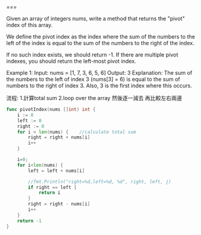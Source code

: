 ===

Given an array of integers nums, write a method that returns the "pivot" index of this array.

We define the pivot index as the index where the sum of the numbers to the left of the index is equal to the sum of the numbers to the right of the index.

If no such index exists, we should return -1. If there are multiple pivot indexes, you should return the left-most pivot index.

Example 1:
Input: 
nums = [1, 7, 3, 6, 5, 6]
Output: 3
Explanation: 
The sum of the numbers to the left of index 3 (nums[3] = 6) is equal to the sum of numbers to the right of index 3.
Also, 3 is the first index where this occurs.



流程:
1.計算total sum
2.loop over the array 然後逐一減去  再比較左右兩邊

```go
func pivotIndex(nums []int) int {
    i := 0
    left := 0
    right := 0
    for i < len(nums) {    //calculate total sum
        right = right + nums[i]
        i++
    }

    i=0;
    for i<len(nums) { 
        left = left + nums[i]

        //fmt.Println("right=%d,left=%d, %d", right, left, j)
        if right == left {
            return i
        }
        right = right - nums[i]        
        i++
    }
    return -1
}
```